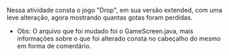 Nessa atividade consta o jogo "Drop", em sua versão extended, com uma leve alteração, agora mostrando quantas gotas foram perdidas.

+ Obs: O arquivo que foi mudado foi o GameScreen.java, mais informações sobre o que foi alterado consta no cabeçalho do mesmo em forma de comentário.
